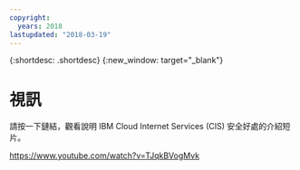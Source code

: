 ```yaml
---
copyright:
  years: 2018
lastupdated: "2018-03-19"
---
```


{:shortdesc: .shortdesc}
{:new_window: target="_blank"}

# 視訊 

請按一下鏈結，觀看說明 IBM Cloud Internet Services (CIS) 安全好處的介紹短片。

https://www.youtube.com/watch?v=TJqkBVogMvk

